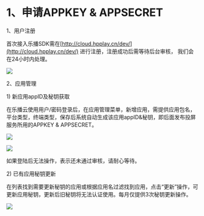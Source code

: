 # 1、申请APPKEY & APPSECRET

1、用户注册

首次接入乐播SDK需在[http://cloud.hpplay.cn/dev/](http://cloud.hpplay.cn/dev/) 进行注册，注册成功后需等待后台审核， 我们会在24小时内处理。

![](http://cdn.hpplay.com.cn/test/don/_book/assets/import_01.png)

2、应用管理

1\) 新应用appID及秘钥获取

在乐播云使用用户/密码登录后，在应用管理菜单，新增应用，需提供应用包名，平台类型，终端类型，保存后系统自动生成该应用appID&秘钥，即后面发布投屏服务所用的APPKEY & APPSECRET。

![](http://cdn.hpplay.com.cn/test/don/_book/assets/import_02.png)

![](http://cdn.hpplay.com.cn/test/don/_book/assets/import_03.png)

如果登陆后无法操作，表示还未通过审核，请耐心等待。

2\) 已有应用秘钥更新

在列表找到需要更新秘钥的应用或根据应用名过滤找到应用，点击“更新”操作，可更新应用秘钥，更新后旧秘钥将无法认证使用。每月仅提供3次秘钥更新操作。

![](http://cdn.hpplay.com.cn/test/don/_book/assets/import_04.png)

